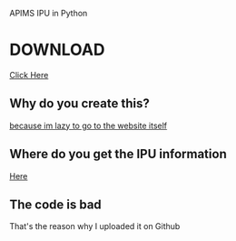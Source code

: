 APIMS IPU in Python

# DOWNLOAD
[Click Here](https://github.com/FireRedz/malay-ipu/raw/master/output/ipu.exe)

## Why do you create this?
[because im lazy to go to the website itself](http://apims.doe.gov.my/public_v2/api_table.html)

## Where do you get the IPU information
[Here](http://apims.doe.gov.my/data/public_v2/CAQM/last24hours.json)

## The code is bad
That's the reason why I uploaded it on Github 
